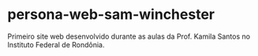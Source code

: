 # persona-web-sam-winchester
Primeiro site web desenvolvido durante as aulas da Prof. Kamila Santos no Instituto Federal de Rondônia.
